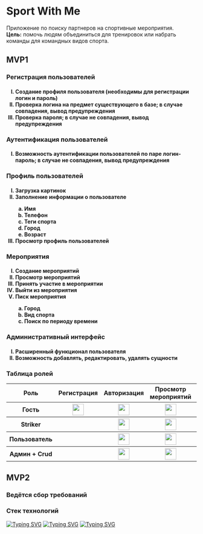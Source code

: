 <h1>Sport With Me</h1>
Приложение по поиску партнеров на спортивные мероприятия.<br>
<b>Цель:</b> помочь людям объединиться для тренировок или набрать команды для командных видов спорта. 

<h2>MVP1</h2>
<h3>Регистрация пользователей</h3>
  <h4>
  <ol type="I">
    <li>Создание профиля пользователя (необходимы для регистрации логин и пароль)</li>
    <li>Проверка логина на предмет существующего в базе; в случае совпадения, вывод предупреждения</li>
    <li>Проверка пароля; в случае не совпадения, вывод предупреждения</li>
    </ol>
    </h4>
<h3>Аутентификация пользователей</h3>
 <h4>
   <ol type="I">
    <li>Возможность аутентификации пользователей по паре логин-пароль; в случае не совпадения, вывод предупреждения</li>
    </ol>
</h4>
<h3>Профиль пользователей</h3>
  <h4>
    <ol type="I">
    <li>Загрузка картинок</li>
    <li>Заполнение информации о пользователе</li>
      <ol type="a">
      <li>Имя</li>
      <li>Телефон</li>
      <li>Теги спорта</li>
      <li>Город</li>
      <li>Возраст</li>
      </ol>
    <li>Просмотр профиль пользователей</li>
    </ol>
  </h4>
<h3>Мероприятия</h3>
  <h4>
  <ol type="I">
    <li>Создание мероприятий</li>
    <li>Просмотр мероприятий</li>
    <li>Принять участие в мероприятии</li>
    <li>Выйти из мероприятия</li>
    <li>Писк мероприятия</li>
    <ol type="a">
      <li>Город</li>
      <li>Вид спорта</li>
      <li>Поиск по периоду времени</li>
      </ol>
    </ol>
  </h4>
<h3>Административный интерфейс</h3>
  <h4>
  <ol type="I">
    <li>Расширенный функционал пользователя</li>
    <li>Возможность добавлять, редактировать, удалять сущности</li>
    </ol>
  </h4>
<h3>Таблица ролей</h3>  
<table>
<tr>
<th>Роль</th>
<th>Регистрация</th>
<th>Авторизация</th>
<th>Просмотр мероприятий</th>
<th>Поиск мероприятий</th>
<th>Профиль</th>
<th>Регистрация мероприятия</th>
<th>Участие в мероприятии</th>  
</tr>
<tr>
<th>Гость</th>
<th><img src="https://user-images.githubusercontent.com/97876403/230770711-cad3f005-3622-473e-86bc-29d3cb9a5426.png" width="30"/></th>
<th><img src="https://user-images.githubusercontent.com/97876403/230770711-cad3f005-3622-473e-86bc-29d3cb9a5426.png" width="30"/></th>
<th><img src="https://user-images.githubusercontent.com/97876403/230770711-cad3f005-3622-473e-86bc-29d3cb9a5426.png" width="30"/></th>
<th><img src="https://user-images.githubusercontent.com/97876403/230770711-cad3f005-3622-473e-86bc-29d3cb9a5426.png" width="30"/></th>
<th><img src"https://user-images.githubusercontent.com/97876403/230770987-54a563e8-d2ec-432a-befe-9d8e2a94b4e3.png" width="30"/></th>
<th></th>
<th></th>  
</tr>
<tr>
<th>Striker</th>
<th></th>
<th><img src="https://user-images.githubusercontent.com/97876403/230770711-cad3f005-3622-473e-86bc-29d3cb9a5426.png" width="30"/></th>
<th><img src="https://user-images.githubusercontent.com/97876403/230770711-cad3f005-3622-473e-86bc-29d3cb9a5426.png" width="30"/></th>
<th><img src="https://user-images.githubusercontent.com/97876403/230770711-cad3f005-3622-473e-86bc-29d3cb9a5426.png" width="30"/></th>
<th><img src="https://user-images.githubusercontent.com/97876403/230770711-cad3f005-3622-473e-86bc-29d3cb9a5426.png" width="30"/></th>
<th></th>
<th><img src="https://user-images.githubusercontent.com/97876403/230770711-cad3f005-3622-473e-86bc-29d3cb9a5426.png" width="30"/></th>
</tr>
<tr>
<th>Пользователь</th>
<th></th>
<th><img src="https://user-images.githubusercontent.com/97876403/230770711-cad3f005-3622-473e-86bc-29d3cb9a5426.png" width="30"/></th>
<th><img src="https://user-images.githubusercontent.com/97876403/230770711-cad3f005-3622-473e-86bc-29d3cb9a5426.png" width="30"/></th>
<th><img src="https://user-images.githubusercontent.com/97876403/230770711-cad3f005-3622-473e-86bc-29d3cb9a5426.png" width="30"/></th>
<th><img src="https://user-images.githubusercontent.com/97876403/230770711-cad3f005-3622-473e-86bc-29d3cb9a5426.png" width="30"/></th>
<th><img src="https://user-images.githubusercontent.com/97876403/230770711-cad3f005-3622-473e-86bc-29d3cb9a5426.png" width="30"/></th>
<th><img src="https://user-images.githubusercontent.com/97876403/230770711-cad3f005-3622-473e-86bc-29d3cb9a5426.png" width="30"/></th>
</tr>
<tr>
<th>Админ + Crud</th>
<th></th>
<th><img src="https://user-images.githubusercontent.com/97876403/230770711-cad3f005-3622-473e-86bc-29d3cb9a5426.png" width="30"/></th>
<th><img src="https://user-images.githubusercontent.com/97876403/230770711-cad3f005-3622-473e-86bc-29d3cb9a5426.png" width="30"/></th>
<th><img src="https://user-images.githubusercontent.com/97876403/230770711-cad3f005-3622-473e-86bc-29d3cb9a5426.png" width="30"/></th>
<th><img src="https://user-images.githubusercontent.com/97876403/230770711-cad3f005-3622-473e-86bc-29d3cb9a5426.png" width="30"/></th>
<th><img src="https://user-images.githubusercontent.com/97876403/230770711-cad3f005-3622-473e-86bc-29d3cb9a5426.png" width="30"/></th>
<th><img src="https://user-images.githubusercontent.com/97876403/230770711-cad3f005-3622-473e-86bc-29d3cb9a5426.png" width="30"/></th>
</tr>
</table>
  
<h2>MVP2</h2>
<h3>Ведётся сбор требований</h3>

<h3>Стек технологий</h3>

[![Typing SVG](https://readme-typing-svg.herokuapp.com?color=%2336BCF7&lines=Spring/Springboot+Security+Thymeleaf)](https://git.io/typing-svg)
[![Typing SVG](https://readme-typing-svg.herokuapp.com?color=%2336BCF7&lines=Bootstrap+PostgreSQL+Hibernate)](https://git.io/typing-svg)
[![Typing SVG](https://readme-typing-svg.herokuapp.com?color=%2336BCF7&lines=HTML/CSS/JS+Lombok+Maven)](https://git.io/typing-svg)
